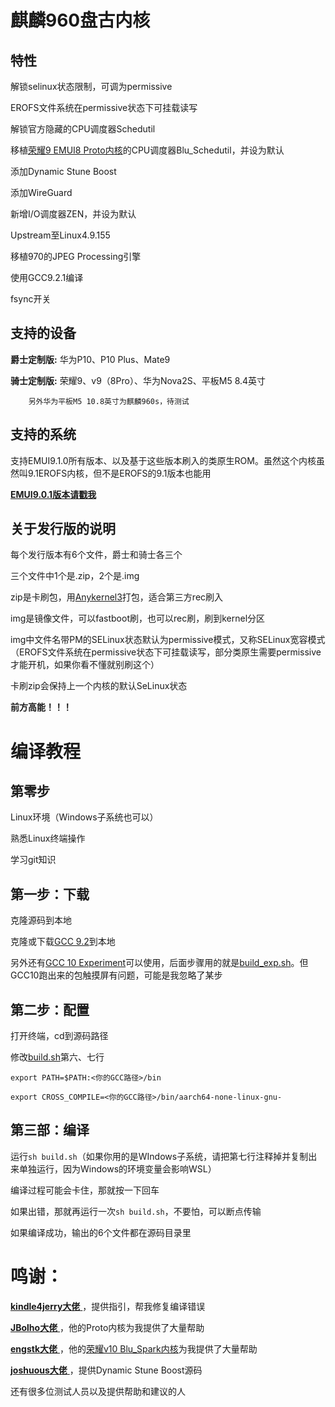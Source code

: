 麒麟960盘古内核
===
特性
---
解锁selinux状态限制，可调为permissive

EROFS文件系统在permissive状态下可挂载读写

解锁官方隐藏的CPU调度器Schedutil

移植[荣耀9 EMUI8 Proto内核](http://github.com/JBolho/Proto)的CPU调度器Blu_Schedutil，并设为默认

添加Dynamic Stune Boost

添加WireGuard

新增I/O调度器ZEN，并设为默认

Upstream至Linux4.9.155

移植970的JPEG Processing引擎

使用GCC9.2.1编译

fsync开关

支持的设备
---
 **爵士定制版:**  华为P10、P10 Plus、Mate9

 **骑士定制版:**  荣耀9、v9（8Pro）、华为Nova2S、平板M5 8.4英寸
 
		另外华为平板M5 10.8英寸为麒麟960s，待测试

支持的系统
---
 支持EMUI9.1.0所有版本、以及基于这些版本刷入的类原生ROM。虽然这个内核虽然叫9.1EROFS内核，但不是EROFS的9.1版本也能用

[ **EMUI9.0.1版本请戳我** ](http://gitee.com/maimaiguanfan/Pangu9.0)

关于发行版的说明
---
每个发行版本有6个文件，爵士和骑士各三个

三个文件中1个是.zip，2个是.img

zip是卡刷包，用[Anykernel3](http://gitee.com/maimaiguanfan/AnyKernel3)打包，适合第三方rec刷入

img是镜像文件，可以fastboot刷，也可以rec刷，刷到kernel分区

img中文件名带PM的SELinux状态默认为permissive模式，又称SELinux宽容模式（EROFS文件系统在permissive状态下可挂载读写，部分类原生需要permissive才能开机，如果你看不懂就别刷这个）

卡刷zip会保持上一个内核的默认SeLinux状态

 **前方高能！！！** 

编译教程
===
第零步
---
Linux环境（Windows子系统也可以）

熟悉Linux终端操作

学习git知识


第一步：下载
---
克隆源码到本地

克隆或下载[GCC 9.2](http://gitee.com/maimaiguanfan/arm-gcc)到本地

另外还有[GCC 10 Experiment](http://github.com/baalajimaestro/aarch64-maestro-linux-android/tree/05022020)可以使用，后面步骤用的就是[build_exp.sh](http://gitee.com/maimaiguanfan/Pangu9.1/blob/master/build_exp.sh)。但GCC10跑出来的包触摸屏有问题，可能是我忽略了某步

第二步：配置
---
打开终端，cd到源码路径

修改[build.sh](http://gitee.com/maimaiguanfan/Pangu9.1EROFS/blob/master/build.sh)第六、七行

`export PATH=$PATH:<你的GCC路径>/bin`

`export CROSS_COMPILE=<你的GCC路径>/bin/aarch64-none-linux-gnu-`

第三部：编译
---
运行`sh build.sh`（如果你用的是WIndows子系统，请把第七行注释掉并复制出来单独运行，因为Windows的环境变量会影响WSL）

编译过程可能会卡住，那就按一下回车

如果出错，那就再运行一次`sh build.sh`，不要怕，可以断点传输

如果编译成功，输出的6个文件都在源码目录里

鸣谢：
===
[ **kindle4jerry大佬** ](http://github.com/kindle4jerry)，提供指引，帮我修复编译错误

[ **JBolho大佬** ](http://github.com/JBolho)，他的Proto内核为我提供了大量帮助

[ **engstk大佬** ](https://github.com/engstk)，他的[荣耀v10 Blu_Spark内核](http://github.com/engstk/view10)为我提供了大量帮助

[ **joshuous大佬** ](http://github.com/joshuous/)，提供Dynamic Stune Boost源码

还有很多位测试人员以及提供帮助和建议的人